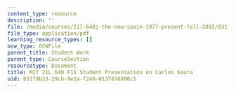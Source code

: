 ```yaml
---
content_type: resource
description: ''
file: /media/courses/21l-640j-the-new-spain-1977-present-fall-2015/831f9b3329cb9e2af249013787d808c1_MIT21L_640JF15_CineSaura.pdf
file_type: application/pdf
learning_resource_types: []
ocw_type: OCWFile
parent_title: Student Work
parent_type: CourseSection
resourcetype: Document
title: MIT 21L.640 F15 Student Presentation on Carlos Saura
uid: 831f9b33-29cb-9e2a-f249-013787d808c1
---
```

